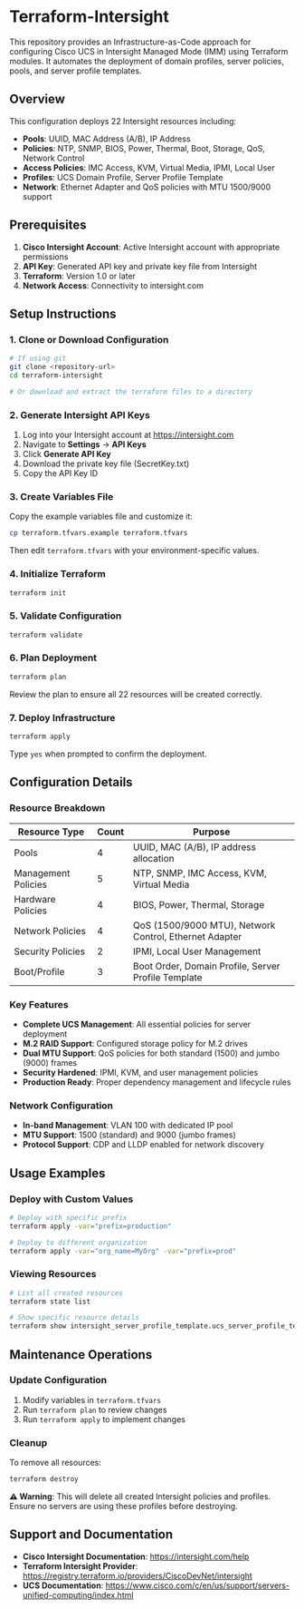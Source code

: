 # Terraform-Intersight

This repository provides an Infrastructure-as-Code approach for configuring Cisco UCS in Intersight Managed Mode (IMM) using Terraform modules. It automates the deployment of domain profiles, server policies, pools, and server profile templates.

## Overview

This configuration deploys 22 Intersight resources including:
- **Pools**: UUID, MAC Address (A/B), IP Address
- **Policies**: NTP, SNMP, BIOS, Power, Thermal, Boot, Storage, QoS, Network Control
- **Access Policies**: IMC Access, KVM, Virtual Media, IPMI, Local User
- **Profiles**: UCS Domain Profile, Server Profile Template
- **Network**: Ethernet Adapter and QoS policies with MTU 1500/9000 support

## Prerequisites

1. **Cisco Intersight Account**: Active Intersight account with appropriate permissions
2. **API Key**: Generated API key and private key file from Intersight
3. **Terraform**: Version 1.0 or later
4. **Network Access**: Connectivity to intersight.com

## Setup Instructions

### 1. Clone or Download Configuration

```bash
# If using git
git clone <repository-url>
cd terraform-intersight

# Or download and extract the terraform files to a directory
```

### 2. Generate Intersight API Keys

1. Log into your Intersight account at https://intersight.com
2. Navigate to **Settings** → **API Keys**
3. Click **Generate API Key**
4. Download the private key file (SecretKey.txt)
5. Copy the API Key ID

### 3. Create Variables File

Copy the example variables file and customize it:

```bash
cp terraform.tfvars.example terraform.tfvars
```

Then edit `terraform.tfvars` with your environment-specific values.

### 4. Initialize Terraform

```bash
terraform init
```

### 5. Validate Configuration

```bash
terraform validate
```

### 6. Plan Deployment

```bash
terraform plan
```

Review the plan to ensure all 22 resources will be created correctly.

### 7. Deploy Infrastructure

```bash
terraform apply
```

Type `yes` when prompted to confirm the deployment.

## Configuration Details

### Resource Breakdown

| Resource Type | Count | Purpose |
|---------------|-------|---------|
| Pools | 4 | UUID, MAC (A/B), IP address allocation |
| Management Policies | 5 | NTP, SNMP, IMC Access, KVM, Virtual Media |
| Hardware Policies | 4 | BIOS, Power, Thermal, Storage |
| Network Policies | 4 | QoS (1500/9000 MTU), Network Control, Ethernet Adapter |
| Security Policies | 2 | IPMI, Local User Management |
| Boot/Profile | 3 | Boot Order, Domain Profile, Server Profile Template |

### Key Features

- **Complete UCS Management**: All essential policies for server deployment
- **M.2 RAID Support**: Configured storage policy for M.2 drives
- **Dual MTU Support**: QoS policies for both standard (1500) and jumbo (9000) frames
- **Security Hardened**: IPMI, KVM, and user management policies
- **Production Ready**: Proper dependency management and lifecycle rules

### Network Configuration

- **In-band Management**: VLAN 100 with dedicated IP pool
- **MTU Support**: 1500 (standard) and 9000 (jumbo frames)
- **Protocol Support**: CDP and LLDP enabled for network discovery

## Usage Examples

### Deploy with Custom Values

```bash
# Deploy with specific prefix
terraform apply -var="prefix=production"

# Deploy to different organization
terraform apply -var="org_name=MyOrg" -var="prefix=prod"
```

### Viewing Resources

```bash
# List all created resources
terraform state list

# Show specific resource details
terraform show intersight_server_profile_template.ucs_server_profile_template
```

## Maintenance Operations

### Update Configuration

1. Modify variables in `terraform.tfvars`
2. Run `terraform plan` to review changes
3. Run `terraform apply` to implement changes

### Cleanup

To remove all resources:

```bash
terraform destroy
```

**⚠️ Warning**: This will delete all created Intersight policies and profiles. Ensure no servers are using these profiles before destroying.

## Support and Documentation

- **Cisco Intersight Documentation**: https://intersight.com/help
- **Terraform Intersight Provider**: https://registry.terraform.io/providers/CiscoDevNet/intersight
- **UCS Documentation**: https://www.cisco.com/c/en/us/support/servers-unified-computing/index.html
